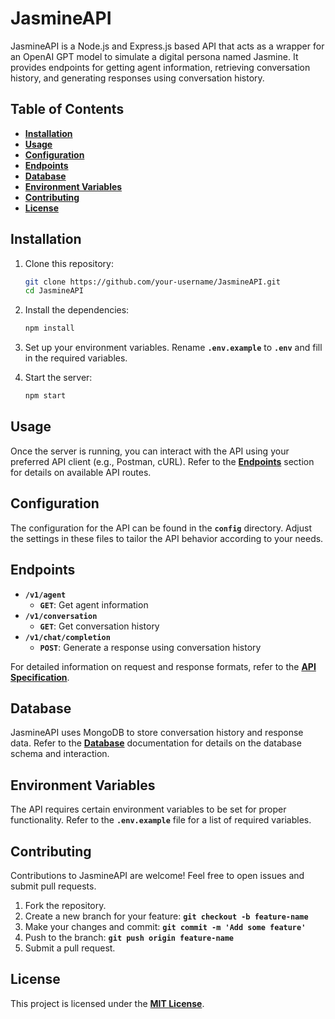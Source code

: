 # **JasmineAPI**

JasmineAPI is a Node.js and Express.js based API that acts as a wrapper for an OpenAI GPT model to simulate a digital persona named Jasmine. It provides endpoints for getting agent information, retrieving conversation history, and generating responses using conversation history.

## **Table of Contents**

- **[Installation](https://chat.openai.com/c/59abbab8-3731-458f-be58-47809e622839#installation)**
- **[Usage](https://chat.openai.com/c/59abbab8-3731-458f-be58-47809e622839#usage)**
- **[Configuration](https://chat.openai.com/c/59abbab8-3731-458f-be58-47809e622839#configuration)**
- **[Endpoints](https://chat.openai.com/c/59abbab8-3731-458f-be58-47809e622839#endpoints)**
- **[Database](https://chat.openai.com/c/59abbab8-3731-458f-be58-47809e622839#database)**
- **[Environment Variables](https://chat.openai.com/c/59abbab8-3731-458f-be58-47809e622839#environment-variables)**
- **[Contributing](https://chat.openai.com/c/59abbab8-3731-458f-be58-47809e622839#contributing)**
- **[License](https://chat.openai.com/c/59abbab8-3731-458f-be58-47809e622839#license)**

## **Installation**

1. Clone this repository:

   ```bash
   git clone https://github.com/your-username/JasmineAPI.git
   cd JasmineAPI

   ```

2. Install the dependencies:

   ```bash
   npm install

   ```

3. Set up your environment variables. Rename **`.env.example`** to **`.env`** and fill in the required variables.
4. Start the server:

   ```bash
   npm start

   ```

## **Usage**

Once the server is running, you can interact with the API using your preferred API client (e.g., Postman, cURL). Refer to the **[Endpoints](https://chat.openai.com/c/59abbab8-3731-458f-be58-47809e622839#endpoints)** section for details on available API routes.

## **Configuration**

The configuration for the API can be found in the **`config`** directory. Adjust the settings in these files to tailor the API behavior according to your needs.

## **Endpoints**

- **`/v1/agent`**
  - **`GET`**: Get agent information
- **`/v1/conversation`**
  - **`GET`**: Get conversation history
- **`/v1/chat/completion`**
  - **`POST`**: Generate a response using conversation history

For detailed information on request and response formats, refer to the **[API Specification](https://chat.openai.com/c/API_SPECIFICATION.md)**.

## **Database**

JasmineAPI uses MongoDB to store conversation history and response data. Refer to the **[Database](https://chat.openai.com/c/DATABASE.md)** documentation for details on the database schema and interaction.

## **Environment Variables**

The API requires certain environment variables to be set for proper functionality. Refer to the **`.env.example`** file for a list of required variables.

## **Contributing**

Contributions to JasmineAPI are welcome! Feel free to open issues and submit pull requests.

1. Fork the repository.
2. Create a new branch for your feature: **`git checkout -b feature-name`**
3. Make your changes and commit: **`git commit -m 'Add some feature'`**
4. Push to the branch: **`git push origin feature-name`**
5. Submit a pull request.

## **License**

This project is licensed under the **[MIT License](https://opensource.org/license/mit/)**.
